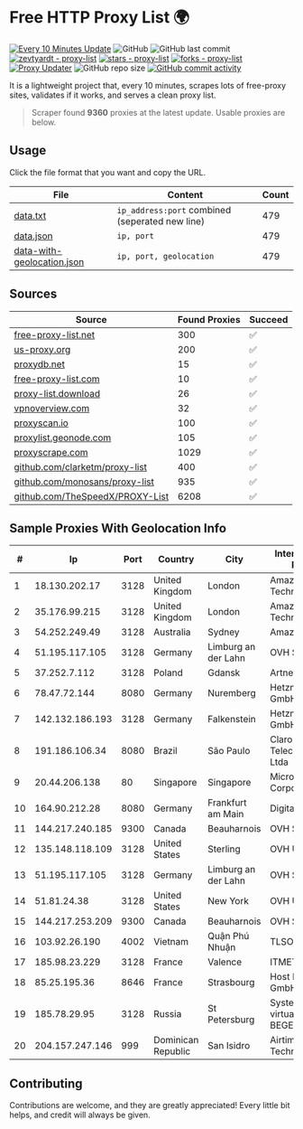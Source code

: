 
# Free HTTP Proxy List 🌍

[![Every 10 Minutes Update](https://github.com/mertguvencli/http-proxy-list/actions/workflows/main.yml/badge.svg?branch=main)](https://github.com/mertguvencli/http-proxy-list/actions/workflows/main.yml)
![GitHub](https://img.shields.io/github/license/mertguvencli/http-proxy-list)
![GitHub last commit](https://img.shields.io/github/last-commit/mertguvencli/http-proxy-list)
[![zevtyardt - proxy-list](https://img.shields.io/static/v1?label=zevtyardt&message=proxy-list&color=blue&logo=github)](https://github.com/zevtyardt/proxy-list "Go to GitHub repo")
[![stars - proxy-list](https://img.shields.io/github/stars/zevtyardt/proxy-list?style=social)](https://github.com/zevtyardt/proxy-list)
[![forks - proxy-list](https://img.shields.io/github/forks/zevtyardt/proxy-list?style=social)](https://github.com/zevtyardt/proxy-list)
[![Proxy Updater](https://github.com/zevtyardt/proxy-list/workflows/Proxy%20Updater/badge.svg)](https://github.com/zevtyardt/proxy-list/actions?query=workflow:"Proxy+Updater")
![GitHub repo size](https://img.shields.io/github/repo-size/zevtyardt/proxy-list)
[![GitHub commit activity](https://img.shields.io/github/commit-activity/m/zevtyardt/proxy-list?logo=commits)](https://github.com/zevtyardt/proxy-list/commits/main)

It is a lightweight project that, every 10 minutes, scrapes lots of free-proxy sites, validates if it works, and serves a clean proxy list.

> Scraper found **9360** proxies at the latest update. Usable proxies are below.

## Usage

Click the file format that you want and copy the URL.

|File|Content|Count|
|----|-------|-----|
|[data.txt](https://raw.githubusercontent.com/mertguvencli/http-proxy-list/main/proxy-list/data.txt)|`ip_address:port` combined (seperated new line)|479|
|[data.json](https://raw.githubusercontent.com/mertguvencli/http-proxy-list/main/proxy-list/data.json)|`ip, port`|479|
|[data-with-geolocation.json](https://raw.githubusercontent.com/mertguvencli/http-proxy-list/main/proxy-list/data-with-geolocation.json)|`ip, port, geolocation`|479|

## Sources

|Source|Found Proxies|Succeed|
|------|-------------|-------|
|[free-proxy-list.net](https://free-proxy-list.net)|300|✅|
|[us-proxy.org](https://www.us-proxy.org)|200|✅|
|[proxydb.net](http://proxydb.net)|15|✅|
|[free-proxy-list.com](https://free-proxy-list.com/?page=&port=&type%5B%5D=http&type%5B%5D=https&up_time=0&search=Search)|10|✅|
|[proxy-list.download](https://www.proxy-list.download/HTTP)|26|✅|
|[vpnoverview.com](https://vpnoverview.com/privacy/anonymous-browsing/free-proxy-servers)|32|✅|
|[proxyscan.io](https://www.proxyscan.io)|100|✅|
|[proxylist.geonode.com](https://proxylist.geonode.com/api/proxy-list?limit=300&page=1&sort_by=lastChecked&sort_type=desc&protocols=http,https)|105|✅|
|[proxyscrape.com](https://api.proxyscrape.com/v2/?request=displayproxies&protocol=http&timeout=10000&country=all&ssl=all&anonymity=all)|1029|✅|
|[github.com/clarketm/proxy-list](https://raw.githubusercontent.com/clarketm/proxy-list/master/proxy-list-raw.txt)|400|✅|
|[github.com/monosans/proxy-list](https://raw.githubusercontent.com/monosans/proxy-list/main/proxies/http.txt)|935|✅|
|[github.com/TheSpeedX/PROXY-List](https://raw.githubusercontent.com/TheSpeedX/PROXY-List/master/http.txt)|6208|✅|


## Sample Proxies With Geolocation Info

|#|Ip|Port|Country|City|Internet Service Provider|
|-|--|----|-------|----|-------------------------|
|1|18.130.202.17|3128|United Kingdom|London|Amazon Technologies Inc.|
|2|35.176.99.215|3128|United Kingdom|London|Amazon Technologies Inc.|
|3|54.252.249.49|3128|Australia|Sydney|Amazon.com, Inc.|
|4|51.195.117.105|3128|Germany|Limburg an der Lahn|OVH SAS|
|5|37.252.7.112|3128|Poland|Gdansk|Artnet Sp. z o.o.|
|6|78.47.72.144|8080|Germany|Nuremberg|Hetzner Online GmbH|
|7|142.132.186.193|3128|Germany|Falkenstein|Hetzner Online GmbH|
|8|191.186.106.34|8080|Brazil|São Paulo|Claro NXT Telecomunicacoes Ltda|
|9|20.44.206.138|80|Singapore|Singapore|Microsoft Corporation|
|10|164.90.212.28|8080|Germany|Frankfurt am Main|DigitalOcean, LLC|
|11|144.217.240.185|9300|Canada|Beauharnois|OVH SAS|
|12|135.148.118.109|3128|United States|Sterling|OVH US LLC|
|13|51.195.117.105|3128|Germany|Limburg an der Lahn|OVH SAS|
|14|51.81.24.38|3128|United States|New York|OVH US LLC|
|15|144.217.253.209|9300|Canada|Beauharnois|OVH SAS|
|16|103.92.26.190|4002|Vietnam|Quận Phú Nhuận|TLSOFT|
|17|185.98.23.229|3128|France|Valence|ITMETRIX|
|18|85.25.195.36|8646|France|Strasbourg|Host Europe GmbH|
|19|185.78.29.95|3128|Russia|St Petersburg|System servers virtual hosting BEGET.RU|
|20|204.157.247.146|999|Dominican Republic|San Isidro|Airtime Technology SRL|



## Contributing

Contributions are welcome, and they are greatly appreciated! Every
little bit helps, and credit will always be given.

